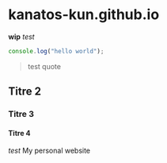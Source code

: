 # kanatos-kun.github.io
**wip**
*test*
```javascript
console.log("hello world");
```
>test quote
 ## Titre 2
 ### Titre 3
 #### Titre 4
 _test_
My personal website
